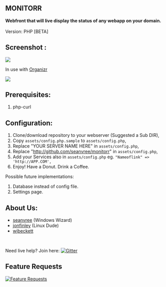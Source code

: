 
## MONITORR


<b>Webfront that will live display the status of any webapp on your domain. </b>
<br>
<br>
Version:  PHP [BETA]



## Screenshot :

<img src="https://i.imgur.com/88eAAKK.png[/img]">

In use with [Organizr](https://github.com/causefx/Organizr)

<img src="https://i.imgur.com/VdcgPHs.png[/img]">


## Prerequisites:
1) php-curl

## Configuration:
1) Clone/download repository to your webserver (Suggested a Sub DIR),
2) Copy `assets/config.php.sample` to `assets/config.php`,
2) Replace  "YOUR SERVER NAME HERE" in `assets/config.php`, 
3) Replace  "http://github.com/seanvree/monitorr" in `assets/config.php`, 
4) Add your Services also in `assets/config.php`
	eg. `"Nameoflink" => 'http://APP.COM',`
5) Enjoy! Have a Donut. Drink a Coffee. 

Possible future implementations:
1) Database instead of config file.
2) Settings page.

## About Us:
- [seanvree](https://github.com/seanvree) (Windows Wizard)
- [jonfinley](https://github.com/jonfinley) (Linux Dude)
- [wjbeckett](https://github.com/wjbeckett)

<br>



Need live help?  Join here: [![Gitter](https://badges.gitter.im/Monitorr/chat.svg)](https://gitter.im/Monitorr/Chat)

## Feature Requests
[![Feature Requests](https://feathub.com/Monitorr/Monitorr?format=svg)](https://feathub.com/Monitorr/Monitorr)






